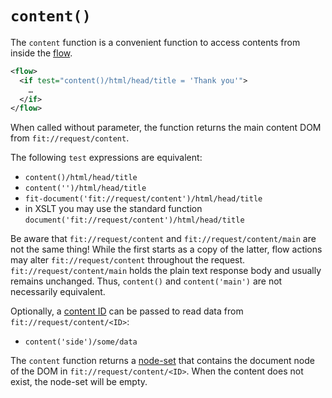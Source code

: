 # `content()`

The `content` function is a convenient function to access
contents from inside the [flow](../flow.md).

```xml
<flow>
  <if test="content()/html/head/title = 'Thank you'">
    …
  </if>
</flow>
```

When called without parameter, the function returns the main content DOM from
`fit://request/content`.

The following `test` expressions are equivalent:

* `content()/html/head/title`
* `content('')/html/head/title`
* `fit-document('fit://request/content')/html/head/title`
* in XSLT you may use the standard function `document('fit://request/content')/html/head/title`

Be aware that `fit://request/content` and `fit://request/content/main` are not
the same thing! While the first starts as a copy of the latter, flow actions may
alter `fit://request/content` throughout the request.
`fit://request/content/main` holds the plain text response body and usually
remains unchanged. Thus, `content()` and `content('main')` are not necessarily
equivalent.

Optionally, a [content ID](../flow.md) can
be passed to read data from `fit://request/content/<ID>`:

* `content('side')/some/data`

The `content` function returns a
[node-set](http://www.w3.org/TR/xpath/#node-sets) that contains the document
node of the DOM in `fit://request/content/<ID>`. When the content does not
exist, the node-set will be empty.
